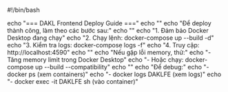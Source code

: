 #!/bin/bash

echo "=== DAKL Frontend Deploy Guide ==="
echo ""
echo "Để deploy thành công, làm theo các bước sau:"
echo ""
echo "1. Đảm bảo Docker Desktop đang chạy"
echo "2. Chạy lệnh: docker-compose up --build -d"
echo "3. Kiểm tra logs: docker-compose logs -f"
echo "4. Truy cập: http://localhost:4590"
echo ""
echo "Nếu gặp lỗi memory, thử:"
echo "- Tăng memory limit trong Docker Desktop"
echo "- Hoặc chạy: docker-compose up --build --compatibility"
echo ""
echo "Để debug:"
echo "- docker ps (xem containers)"
echo "- docker logs DAKLFE (xem logs)"
echo "- docker exec -it DAKLFE sh (vào container)"

